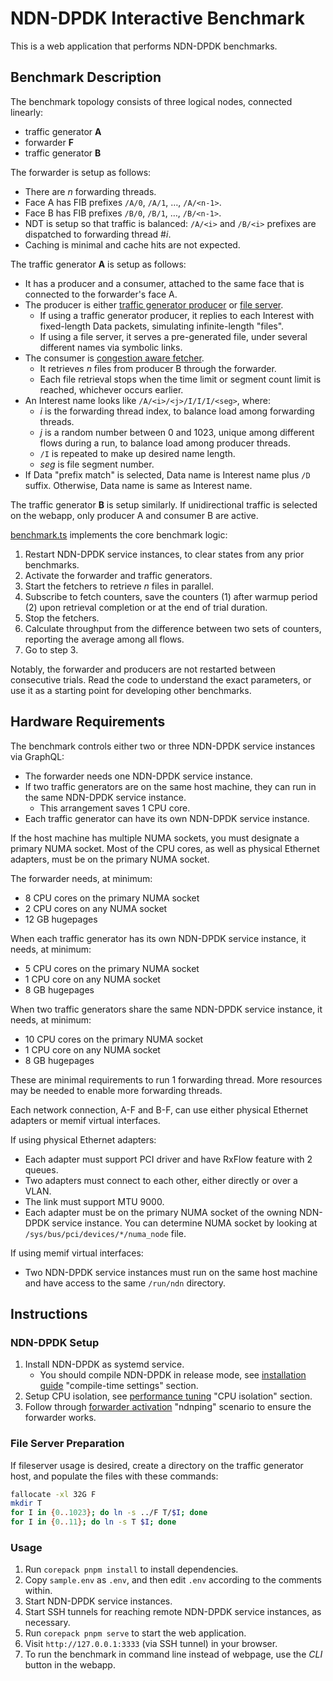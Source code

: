 # NDN-DPDK Interactive Benchmark

This is a web application that performs NDN-DPDK benchmarks.

## Benchmark Description

The benchmark topology consists of three logical nodes, connected linearly:

* traffic generator **A**
* forwarder **F**
* traffic generator **B**

The forwarder is setup as follows:

* There are *n* forwarding threads.
* Face A has FIB prefixes `/A/0`, `/A/1`, &hellip;, `/A/<n-1>`.
* Face B has FIB prefixes `/B/0`, `/B/1`, &hellip;, `/B/<n-1>`.
* NDT is setup so that traffic is balanced: `/A/<i>` and `/B/<i>` prefixes are dispatched to forwarding thread #*i*.
* Caching is minimal and cache hits are not expected.

The traffic generator **A** is setup as follows:

* It has a producer and a consumer, attached to the same face that is connected to the forwarder's face A.
* The producer is either [traffic generator producer](../../app/tgproducer) or [file server](../../app/fileserver).
  * If using a traffic generator producer, it replies to each Interest with fixed-length Data packets, simulating infinite-length "files".
  * If using a file server, it serves a pre-generated file, under several different names via symbolic links.
* The consumer is [congestion aware fetcher](../../app/fetch).
  * It retrieves *n* files from producer B through the forwarder.
  * Each file retrieval stops when the time limit or segment count limit is reached, whichever occurs earlier.
* An Interest name looks like `/A/<i>/<j>/I/I/I/<seg>`, where:
  * *i* is the forwarding thread index, to balance load among forwarding threads.
  * *j* is a random number between 0 and 1023, unique among different flows during a run, to balance load among producer threads.
  * `/I` is repeated to make up desired name length.
  * *seg* is file segment number.
* If Data "prefix match" is selected, Data name is Interest name plus `/D` suffix.
  Otherwise, Data name is same as Interest name.

The traffic generator **B** is setup similarly.
If unidirectional traffic is selected on the webapp, only producer A and consumer B are active.

[benchmark.ts](src/benchmark.ts) implements the core benchmark logic:

1. Restart NDN-DPDK service instances, to clear states from any prior benchmarks.
2. Activate the forwarder and traffic generators.
3. Start the fetchers to retrieve *n* files in parallel.
4. Subscribe to fetch counters, save the counters (1) after warmup period (2) upon retrieval completion or at the end of trial duration.
5. Stop the fetchers.
6. Calculate throughput from the difference between two sets of counters, reporting the average among all flows.
7. Go to step 3.

Notably, the forwarder and producers are not restarted between consecutive trials.
Read the code to understand the exact parameters, or use it as a starting point for developing other benchmarks.

## Hardware Requirements

The benchmark controls either two or three NDN-DPDK service instances via GraphQL:

* The forwarder needs one NDN-DPDK service instance.
* If two traffic generators are on the same host machine, they can run in the same NDN-DPDK service instance.
  * This arrangement saves 1 CPU core.
* Each traffic generator can have its own NDN-DPDK service instance.

If the host machine has multiple NUMA sockets, you must designate a primary NUMA socket.
Most of the CPU cores, as well as physical Ethernet adapters, must be on the primary NUMA socket.

The forwarder needs, at minimum:

* 8 CPU cores on the primary NUMA socket
* 2 CPU cores on any NUMA socket
* 12 GB hugepages

When each traffic generator has its own NDN-DPDK service instance, it needs, at minimum:

* 5 CPU cores on the primary NUMA socket
* 1 CPU core on any NUMA socket
* 8 GB hugepages

When two traffic generators share the same NDN-DPDK service instance, it needs, at minimum:

* 10 CPU cores on the primary NUMA socket
* 1 CPU core on any NUMA socket
* 8 GB hugepages

These are minimal requirements to run 1 forwarding thread.
More resources may be needed to enable more forwarding threads.

Each network connection, A-F and B-F, can use either physical Ethernet adapters or memif virtual interfaces.

If using physical Ethernet adapters:

* Each adapter must support PCI driver and have RxFlow feature with 2 queues.
* Two adapters must connect to each other, either directly or over a VLAN.
* The link must support MTU 9000.
* Each adapter must be on the primary NUMA socket of the owning NDN-DPDK service instance.
  You can determine NUMA socket by looking at `/sys/bus/pci/devices/*/numa_node` file.

If using memif virtual interfaces:

* Two NDN-DPDK service instances must run on the same host machine and have access to the same `/run/ndn` directory.

## Instructions

### NDN-DPDK Setup

1. Install NDN-DPDK as systemd service.
   * You should compile NDN-DPDK in release mode, see [installation guide](../../docs/INSTALL.md) "compile-time settings" section.
2. Setup CPU isolation, see [performance tuning](../../docs/tuning.md) "CPU isolation" section.
3. Follow through [forwarder activation](../../docs/forwarder.md) "ndnping" scenario to ensure the forwarder works.

### File Server Preparation

If fileserver usage is desired, create a directory on the traffic generator host, and populate the files with these commands:

```bash
fallocate -xl 32G F
mkdir T
for I in {0..1023}; do ln -s ../F T/$I; done
for I in {0..11}; do ln -s T $I; done
```

### Usage

1. Run `corepack pnpm install` to install dependencies.
2. Copy `sample.env` as `.env`, and then edit `.env` according to the comments within.
3. Start NDN-DPDK service instances.
4. Start SSH tunnels for reaching remote NDN-DPDK service instances, as necessary.
5. Run `corepack pnpm serve` to start the web application.
6. Visit `http://127.0.0.1:3333` (via SSH tunnel) in your browser.
7. To run the benchmark in command line instead of webpage, use the *CLI* button in the webapp.
